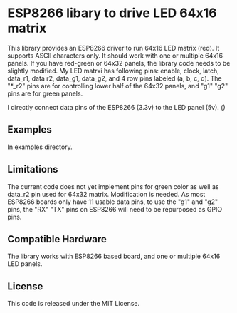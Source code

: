 # ESP8266 libary to drive LED 64x16 matrix

This library provides an ESP8266 driver to run 64x16  LED matrix (red). It  supports ASCII characters only. It should work with one or multiple 64x16 panels. If you have red-green or 64x32 panels, the library code needs to be slightly modified. My LED matrxi has following pins: enable, clock, latch, data_r1, data r2, data_g1, data_g2, and 4 row pins labeled (a, b, c, d).  The "*_r2" pins are for controlling lower half of the 64x32 panels, and "g1" "g2" pins are for green panels. 

I directly connect data pins of the ESP8266 (3.3v) to the LED panel (5v).  ()

## Examples

In examples directory.

## Limitations
The current code does not yet implement pins for green color as well as data_r2 pin used for 64x32 matrix. Modification is needed. As most ESP8266 boards only have 11 usable data pins, to use the "g1" and "g2" pins, the "RX" "TX" pins on ESP8266 will need to be repurposed as GPIO pins.



## Compatible Hardware

The library works with ESP8266 based board, and one or multiple 64x16 LED panels.


## License

This code is released under the MIT License.
